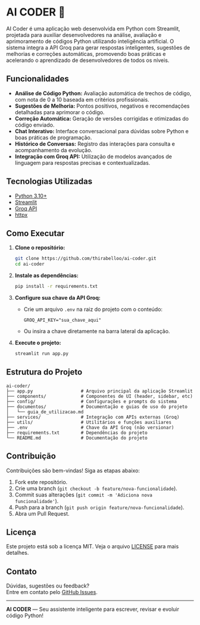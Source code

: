 # AI CODER 🤖

AI Coder é uma aplicação web desenvolvida em Python com Streamlit, projetada para auxiliar desenvolvedores na análise, avaliação e aprimoramento de códigos Python utilizando inteligência artificial. O sistema integra a API Groq para gerar respostas inteligentes, sugestões de melhorias e correções automáticas, promovendo boas práticas e acelerando o aprendizado de desenvolvedores de todos os níveis.

## Funcionalidades

- **Análise de Código Python:** Avaliação automática de trechos de código, com nota de 0 a 10 baseada em critérios profissionais.
- **Sugestões de Melhoria:** Pontos positivos, negativos e recomendações detalhadas para aprimorar o código.
- **Correção Automática:** Geração de versões corrigidas e otimizadas do código enviado.
- **Chat Interativo:** Interface conversacional para dúvidas sobre Python e boas práticas de programação.
- **Histórico de Conversas:** Registro das interações para consulta e acompanhamento da evolução.
- **Integração com Groq API:** Utilização de modelos avançados de linguagem para respostas precisas e contextualizadas.

## Tecnologias Utilizadas

- [Python 3.10+](https://www.python.org/)
- [Streamlit](https://streamlit.io/)
- [Groq API](https://groq.com/)
- [httpx](https://www.python-httpx.org/)

## Como Executar

1. **Clone o repositório:**
   ```bash
   git clone https://github.com/thirabelloo/ai-coder.git
   cd ai-coder
   ```

2. **Instale as dependências:**
   ```bash
   pip install -r requirements.txt
   ```

3. **Configure sua chave da API Groq:**
   - Crie um arquivo `.env` na raiz do projeto com o conteúdo:
     ```
     GROQ_API_KEY="sua_chave_aqui"
     ```
   - Ou insira a chave diretamente na barra lateral da aplicação.

4. **Execute o projeto:**
   ```bash
   streamlit run app.py
   ```

## Estrutura do Projeto

```
ai-coder/
├── app.py                  # Arquivo principal da aplicação Streamlit
├── components/             # Componentes de UI (header, sidebar, etc)
├── config/                 # Configurações e prompts do sistema
├── documentos/             # Documentação e guias de uso do projeto
│   └── guia_de_utilizacao.md
├── services/               # Integração com APIs externas (Groq)
├── utils/                  # Utilitários e funções auxiliares
├── .env                    # Chave da API Groq (não versionar)
├── requirements.txt        # Dependências do projeto
└── README.md               # Documentação do projeto
```

## Contribuição

Contribuições são bem-vindas! Siga as etapas abaixo:

1. Fork este repositório.
2. Crie uma branch (`git checkout -b feature/nova-funcionalidade`).
3. Commit suas alterações (`git commit -m 'Adiciona nova funcionalidade'`).
4. Push para a branch (`git push origin feature/nova-funcionalidade`).
5. Abra um Pull Request.

## Licença

Este projeto está sob a licença MIT. Veja o arquivo [LICENSE](LICENSE) para mais detalhes.

## Contato

Dúvidas, sugestões ou feedback?  
Entre em contato pelo [GitHub Issues](https://github.com/thirabelloo/ai-coder/issues).

---

**AI CODER** — Seu assistente inteligente para escrever, revisar e evoluir código Python!